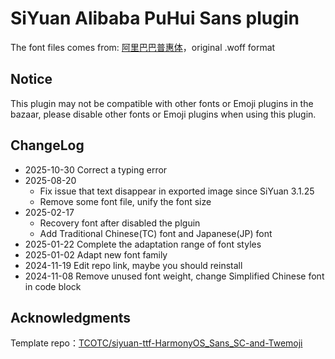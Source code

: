# SiYuan Alibaba PuHui Sans plugin

The font files comes from: [阿里巴巴普惠体](https://www.alibabafonts.com/#/font)，original .woff format

## Notice

This plugin may not be compatible with other fonts or Emoji plugins in the bazaar, please disable other fonts or Emoji plugins when using this plugin.

## ChangeLog

- 2025-10-30 Correct a typing error
- 2025-08-20
  - Fix issue that text disappear in exported image since SiYuan 3.1.25
  - Remove some font file, unify the font size
- 2025-02-17
  - Recovery font after disabled the plguin
  - Add Traditional Chinese(TC) font and Japanese(JP) font
- 2025-01-22 Complete the adaptation range of font styles
- 2025-01-02 Adapt new font family
- 2024-11-19 Edit repo link, maybe you should reinstall
- 2024-11-08 Remove unused font weight, change Simplified Chinese font in code block

## Acknowledgments

Template repo：[TCOTC/siyuan-ttf-HarmonyOS_Sans_SC-and-Twemoji](https://github.com/TCOTC/siyuan-ttf-HarmonyOS_Sans_SC-and-Twemoji)
